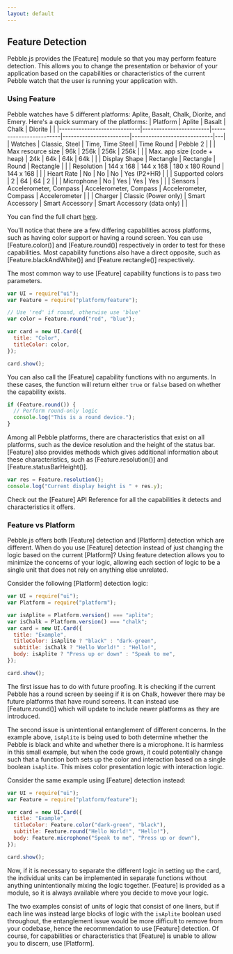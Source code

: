 ```yaml
---
layout: default
---
```


## Feature Detection

Pebble.js provides the [Feature] module so that you may perform feature detection. This allows you to change the presentation or behavior of your application based on the capabilities or characteristics of the current Pebble watch that the user is running your application with.

### Using Feature

[Using Feature]: #using-feature

Pebble watches have 5 different platforms: Aplite, Basalt, Chalk, Diorite, and Emery.
Here's a quick summary of the platforms:
| Platform | Aplite | Basalt | Chalk | Diorite | |
|-----------------------------|------------------------|------------------------|------------------------|-----------------------------|---|
| Watches | Classic, Steel | Time, Time Steel | Time Round | Pebble 2 | |
| Max resource size | 96k | 256k | 256k | 256k | |
| Max. app size (code + heap) | 24k | 64k | 64k | 64k | |
| Display Shape | Rectangle | Rectangle | Round | Rectangle | |
| Resolution | 144 x 168 | 144 x 168 | 180 x 180 Round | 144 x 168 | |
| Heart Rate | No | No | No | Yes (P2+HR) | |
| Supported colors | 2 | 64 | 64 | 2 | |
| Microphone | No | Yes | Yes | Yes | |
| Sensors | Accelerometer, Compass | Accelerometer, Compass | Accelerometer, Compass | Accelerometer | |
| Charger | Classic (Power only) | Smart Accessory | Smart Accessory | Smart Accessory (data only) | |

You can find the full chart [here](https://developer.rebble.io/developer.pebble.com/guides/tools-and-resources/hardware-information/index.html).

You'll notice that there are a few differing capabilities across platforms, such as having color support or having a round screen. You can use [Feature.color()] and [Feature.round()] respectively in order to test for these capabilities. Most capability functions also have a direct opposite, such as [Feature.blackAndWhite()] and [Feature.rectangle()] respectively.

The most common way to use [Feature] capability functions is to pass two parameters.

```js
var UI = require("ui");
var Feature = require("platform/feature");

// Use 'red' if round, otherwise use 'blue'
var color = Feature.round("red", "blue");

var card = new UI.Card({
  title: "Color",
  titleColor: color,
});

card.show();
```

You can also call the [Feature] capability functions with no arguments. In these cases, the function will return either `true` or `false` based on whether the capability exists.

```js
if (Feature.round()) {
  // Perform round-only logic
  console.log("This is a round device.");
}
```

Among all Pebble platforms, there are characteristics that exist on all platforms, such as the device resolution and the height of the status bar. [Feature] also provides methods which gives additional information about these characteristics, such as [Feature.resolution()] and [Feature.statusBarHeight()].

```js
var res = Feature.resolution();
console.log("Current display height is " + res.y);
```

Check out the [Feature] API Reference for all the capabilities it detects and characteristics it offers.

### Feature vs Platform

[Feature vs Platform]: #feature-vs-platform

Pebble.js offers both [Feature] detection and [Platform] detection which are different. When do you use [Feature] detection instead of just changing the logic based on the current [Platform]? Using feature detection allows you to minimize the concerns of your logic, allowing each section of logic to be a single unit that does not rely on anything else unrelated.

Consider the following [Platform] detection logic:

```js
var UI = require("ui");
var Platform = require("platform");

var isAplite = Platform.version() === "aplite";
var isChalk = Platform.version() === "chalk";
var card = new UI.Card({
  title: "Example",
  titleColor: isAplite ? "black" : "dark-green",
  subtitle: isChalk ? "Hello World!" : "Hello!",
  body: isAplite ? "Press up or down" : "Speak to me",
});

card.show();
```

The first issue has to do with future proofing. It is checking if the current Pebble has a round screen by seeing if it is on Chalk, however there may be future platforms that have round screens. It can instead use [Feature.round()] which will update to include newer platforms as they are introduced.

The second issue is unintentional entanglement of different concerns. In the example above, `isAplite` is being used to both determine whether the Pebble is black and white and whether there is a microphone. It is harmless in this small example, but when the code grows, it could potentially change such that a function both sets up the color and interaction based on a single boolean `isAplite`. This mixes color presentation logic with interaction logic.

Consider the same example using [Feature] detection instead:

```js
var UI = require("ui");
var Feature = require("platform/feature");

var card = new UI.Card({
  title: "Example",
  titleColor: Feature.color("dark-green", "black"),
  subtitle: Feature.round("Hello World!", "Hello!"),
  body: Feature.microphone("Speak to me", "Press up or down"),
});

card.show();
```

Now, if it is necessary to separate the different logic in setting up the card, the individual units can be implemented in separate functions without anything unintentionally mixing the logic together. [Feature] is provided as a module, so it is always available where you decide to move your logic.

The two examples consist of units of logic that consist of one liners, but if each line was instead large blocks of logic with the `isAplite` boolean used throughout, the entanglement issue would be more difficult to remove from your codebase, hence the recommendation to use [Feature] detection. Of course, for capabilities or characteristics that [Feature] is unable to allow you to discern, use [Platform].

<breadcrumb>
